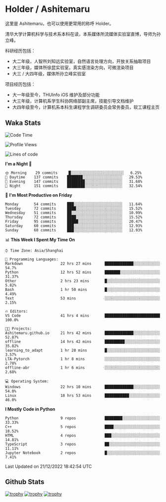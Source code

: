 # Holder / Ashitemaru

这里是 Ashitemaru，也可以使用更常用的称呼 Holder。

清华大学计算机科学与技术系本科在读，本系媒体所流媒体实验室直博，导师为孙立峰。

科研经历包括：

- 大二年级，人智所刘知远实验室，自然语言处理方向，开放关系抽取项目
- 大三年级，媒体所徐昆实验室，真实感渲染方向，可微渲染项目
- 大三 / 大四年级，媒体所孙立峰实验室

项目经历包括：

- 大一年级至今，THUInfo iOS 维护及部分功能
- 大三年级，计算机系学生科协网络部副主席，技能引导文档维护
- 大四年级至今，计算机系本科生课程学生调研委员会常务委员，软工课程主页

## Waka Stats

<!--START_SECTION:waka-->
![Code Time](http://img.shields.io/badge/Code%20Time-347%20hrs%2033%20mins-blue)

![Profile Views](http://img.shields.io/badge/Profile%20Views-1-blue)

![Lines of code](https://img.shields.io/badge/From%20Hello%20World%20I%27ve%20Written-329%20Thousand%20lines%20of%20code-blue)

**I'm a Night 🦉** 

```text
🌞 Morning    29 commits     █░░░░░░░░░░░░░░░░░░░░░░░░   6.25% 
🌆 Daytime    137 commits    ███████░░░░░░░░░░░░░░░░░░   29.53% 
🌃 Evening    147 commits    ████████░░░░░░░░░░░░░░░░░   31.68% 
🌙 Night      151 commits    ████████░░░░░░░░░░░░░░░░░   32.54%

```
📅 **I'm Most Productive on Friday** 

```text
Monday       54 commits     ███░░░░░░░░░░░░░░░░░░░░░░   11.64% 
Tuesday      72 commits     ████░░░░░░░░░░░░░░░░░░░░░   15.52% 
Wednesday    51 commits     ██░░░░░░░░░░░░░░░░░░░░░░░   10.99% 
Thursday     72 commits     ████░░░░░░░░░░░░░░░░░░░░░   15.52% 
Friday       95 commits     █████░░░░░░░░░░░░░░░░░░░░   20.47% 
Saturday     60 commits     ███░░░░░░░░░░░░░░░░░░░░░░   12.93% 
Sunday       60 commits     ███░░░░░░░░░░░░░░░░░░░░░░   12.93%

```


📊 **This Week I Spent My Time On** 

```text
⌚︎ Time Zone: Asia/Shanghai

💬 Programming Languages: 
Markdown                 22 hrs 27 mins      █████████████░░░░░░░░░░░░   54.7% 
Python                   12 hrs 52 mins      ███████░░░░░░░░░░░░░░░░░░   31.37% 
Other                    2 hrs 23 mins       █░░░░░░░░░░░░░░░░░░░░░░░░   5.82% 
Bash                     1 hr 50 mins        █░░░░░░░░░░░░░░░░░░░░░░░░   4.49% 
Text                     53 mins             ░░░░░░░░░░░░░░░░░░░░░░░░░   2.15%

🔥 Editors: 
VS Code                  41 hrs 4 mins       █████████████████████████   100.0%

🐱‍💻 Projects: 
Ashitemaru.github.io     21 hrs 42 mins      █████████████░░░░░░░░░░░░   52.87% 
offline                  14 hrs 42 mins      █████████░░░░░░░░░░░░░░░░   35.82% 
learning_to_adapt        1 hr 28 mins        █░░░░░░░░░░░░░░░░░░░░░░░░   3.57% 
LTA-Pytorch              1 hr 8 mins         ░░░░░░░░░░░░░░░░░░░░░░░░░   2.78% 
offline-abr              1 hr 6 mins         ░░░░░░░░░░░░░░░░░░░░░░░░░   2.68%

💻 Operating System: 
Windows                  22 hrs 10 mins      █████████████░░░░░░░░░░░░   54.0% 
Linux                    18 hrs 53 mins      ███████████░░░░░░░░░░░░░░   46.0%

```

**I Mostly Code in Python** 

```text
Python                   9 repos             ████████░░░░░░░░░░░░░░░░░   33.33% 
C++                      5 repos             ████░░░░░░░░░░░░░░░░░░░░░   18.52% 
HTML                     4 repos             ███░░░░░░░░░░░░░░░░░░░░░░   14.81% 
TypeScript               3 repos             ██░░░░░░░░░░░░░░░░░░░░░░░   11.11% 
Jupyter Notebook         2 repos             █░░░░░░░░░░░░░░░░░░░░░░░░   7.41%

```



 Last Updated on 21/12/2022 18:42:54 UTC
<!--END_SECTION:waka-->

## Github Stats

[![trophy](https://github-profile-trophy.vercel.app/?username=Ashitemaru&column=7)](https://github.com/Ashitemaru)
[![trophy](https://github-readme-stats.vercel.app/api?username=Ashitemaru&show_icons=true&include_all_commits=true)](https://github.com/Ashitemaru)
[![trophy](https://github-readme-stats.vercel.app/api/top-langs/?username=Ashitemaru&layout=compact)](https://github.com/Ashitemaru)

<!--
**Ashitemaru/Ashitemaru** is a ✨ _special_ ✨ repository because its `README.md` (this file) appears on your GitHub profile.

Here are some ideas to get you started:

- 🔭 I’m currently working on ...
- 🌱 I’m currently learning ...
- 👯 I’m looking to collaborate on ...
- 🤔 I’m looking for help with ...
- 💬 Ask me about ...
- 📫 How to reach me: ...
- 😄 Pronouns: ...
- ⚡ Fun fact: ...
-->
